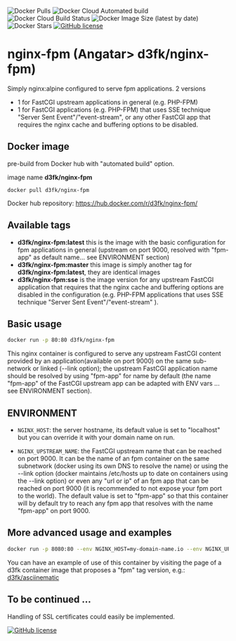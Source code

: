 ![Docker Pulls](https://img.shields.io/docker/pulls/d3fk/nginx-fpm) ![Docker Cloud Automated build](https://img.shields.io/docker/cloud/automated/d3fk/nginx-fpm) ![Docker Cloud Build Status](https://img.shields.io/docker/cloud/build/d3fk/nginx-fpm) ![Docker Image Size (latest by date)](https://img.shields.io/docker/image-size/d3fk/nginx-fpm) ![Docker Stars](https://img.shields.io/docker/stars/d3fk/nginx-fpm) [![GitHub license](https://img.shields.io/github/license/Angatar/nginx-fpm)](https://github.com/Angatar/nginx-fpm/blob/master/LICENSE)
# nginx-fpm (Angatar> d3fk/nginx-fpm)

Simply nginx:alpine configured to serve fpm applications.
2 versions
- 1 for FastCGI upstream applications in general (e.g. PHP-FPM)
- 1 for FastCGI applications (e.g. PHP-FPM) that uses SSE technique "Server Sent Event"/"event-stream", or any other FastCGI app that requires the nginx cache and buffering options to be disabled.

## Docker image
pre-build from Docker hub with "automated build" option.

image name **d3fk/nginx-fpm**

`docker pull d3fk/nginx-fpm`

Docker hub repository: https://hub.docker.com/r/d3fk/nginx-fpm/


## Available tags
- **d3fk/nginx-fpm:latest** this is the image with the basic configuration for fpm applications in general (upstream on port 9000, resolved with "fpm-app" as default name... see ENVIRONMENT section)
- **d3fk/nginx-fpm:master** this image is simply another tag for **d3fk/nginx-fpm:latest**, they are identical images
- **d3fk/nginx-fpm:sse** is the image version for any upstream FastCGI application that requires that the nginx cache and buffering options are disabled in the configuration (e.g. PHP-FPM applications that uses SSE technique "Server Sent Event"/"event-stream" ).

## Basic usage

```sh
docker run -p 80:80 d3fk/nginx-fpm
```
This nginx container is configured to serve any upstream FastCGI content provided by an application(available on port 9000) on the same sub-network or linked (--link option); the upstream FastCGI application name should be resolved by using "fpm-app" for name by default (the name "fpm-app" of the FastCGI upstream app can be adapted with ENV vars ... see ENVIRONMENT section).

## ENVIRONMENT
- ```NGINX_HOST```: the server hostname, its default value is set to "localhost" but you can override it with your domain name on run.

- ```NGINX_UPSTREAM_NAME```: the FastCGI upstream name that can be reached on port 9000. It can be the name of an fpm container on the same subnetwork (docker using its own DNS to resolve the name) or using the --link option (docker maintains /etc/hosts up to date on containers using the --link option) or even any "url or ip" of an fpm app that can be reached on port 9000 (it is recommended to not expose your fpm port to the world). The default value is set to "fpm-app" so that this container will by default try to reach any fpm app that resolves with the name "fpm-app" on port 9000.

## More advanced usage and examples
```sh
docker run -p 8080:80 --env NGINX_HOST=my-domain-name.io --env NGINX_UPSTREAM_NAME=php-fpm d3fk/nginx-fpm
```

You can have an example of use of this container by visiting the page of a d3fk container image that proposes a "fpm" tag version, e.g.: [d3fk/asciinematic](https://hub.docker.com/r/d3fk/asciinematic/)


## To be continued ...

Handling of SSL certificates could easily be implemented.

[![GitHub license](https://img.shields.io/github/license/Angatar/nginx-fpm)](https://github.com/Angatar/nginx-fpm/blob/master/LICENSE)
